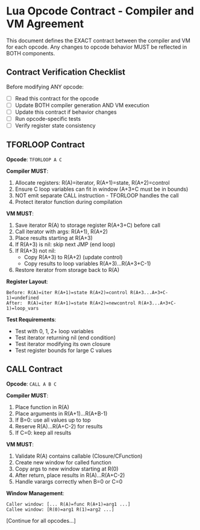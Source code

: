 # Lua Opcode Contract - Compiler and VM Agreement

This document defines the EXACT contract between the compiler and VM for each opcode.
Any changes to opcode behavior MUST be reflected in BOTH components.

## Contract Verification Checklist

Before modifying ANY opcode:
- [ ] Read this contract for the opcode
- [ ] Update BOTH compiler generation AND VM execution
- [ ] Update this contract if behavior changes
- [ ] Run opcode-specific tests
- [ ] Verify register state consistency

## TFORLOOP Contract

**Opcode**: `TFORLOOP A C`

**Compiler MUST**:
1. Allocate registers: R(A)=iterator, R(A+1)=state, R(A+2)=control
2. Ensure C loop variables can fit in window (A+3+C must be in bounds)
3. NOT emit separate CALL instruction - TFORLOOP handles the call
4. Protect iterator function during compilation

**VM MUST**:
1. Save iterator R(A) to storage register R(A+3+C) before call
2. Call iterator with args: R(A+1), R(A+2)
3. Place results starting at R(A+3)
4. If R(A+3) is nil: skip next JMP (end loop)
5. If R(A+3) not nil: 
   - Copy R(A+3) to R(A+2) (update control)
   - Copy results to loop variables R(A+3)...R(A+3+C-1)
6. Restore iterator from storage back to R(A)

**Register Layout**:
```
Before: R(A)=iter R(A+1)=state R(A+2)=control R(A+3...A+3+C-1)=undefined
After:  R(A)=iter R(A+1)=state R(A+2)=newcontrol R(A+3...A+3+C-1)=loop_vars
```

**Test Requirements**:
- Test with 0, 1, 2+ loop variables
- Test iterator returning nil (end condition)
- Test iterator modifying its own closure
- Test register bounds for large C values

## CALL Contract

**Opcode**: `CALL A B C`

**Compiler MUST**:
1. Place function in R(A)
2. Place arguments in R(A+1)...R(A+B-1)
3. If B=0: use all values up to top
4. Reserve R(A)...R(A+C-2) for results
5. If C=0: keep all results

**VM MUST**:
1. Validate R(A) contains callable (Closure/CFunction)
2. Create new window for called function
3. Copy args to new window starting at R(0)
4. After return, place results in R(A)...R(A+C-2)
5. Handle varargs correctly when B=0 or C=0

**Window Management**:
```
Caller window: [... R(A)=func R(A+1)=arg1 ...]
Callee window: [R(0)=arg1 R(1)=arg2 ...]
```

[Continue for all opcodes...]